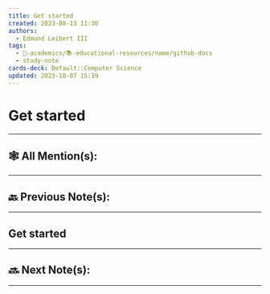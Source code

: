 ```yaml
---
title: Get started
created: 2023-08-13 11:30
authors:
  - Edmund Leibert III
tags:
  - 🔴-academics/📚-educational-resources/name/github-docs
  - study-note
cards-deck: Default::Computer Science
updated: 2023-10-07 15:19
---
```


#  Get started

---

## 🕸️ All Mention(s): 

---

## 🔙 Previous Note(s):

---

## Get started

---

## 🔜 Next Note(s):

---
